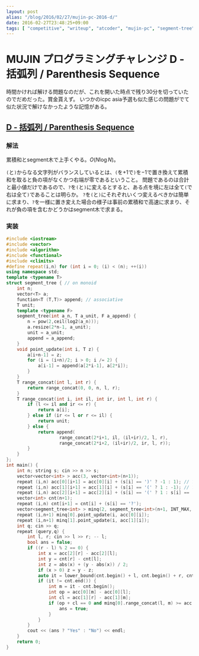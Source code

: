 ```yaml
---
layout: post
alias: "/blog/2016/02/27/mujin-pc-2016-d/"
date: 2016-02-27T23:48:25+09:00
tags: [ "competitive", "writeup", "atcoder", "mujin-pc", "segment-tree", "cumulative-sum", "range-minimum-query" ]
---
```


# MUJIN プログラミングチャレンジ  D - 括弧列 / Parenthesis Sequence

時間かければ解ける問題なのだが、これを開いた時点で残り30分を切っていたのでだめだった。賞金貰えず。
いつかのicpc asia予選も似た感じの問題がでて似た状況で解けなかったような記憶がある。

## [D - 括弧列 / Parenthesis Sequence](https://beta.atcoder.jp/contests/mujin-pc-2016/tasks/mujin_pc_2016_d)

### 解法

累積和とsegment木で上手くやる。$O(N \log N)$。

`(`と`)`からなる文字列がバランスしているとは、`(`を$+1$で`)`を$-1$で置き換えて累積和を取ると負の項がなくかつ右端が零であるということ。
問題であるのは合計と最小値だけであるので、`?`を`(`と`)`に変えるとすると、ある点を境に左は全て`(`で右は全て`)`であることは明らか。
`?`を`(`と`)`にそれぞれいくつ変えるべきかは簡単に求まり、`?`を一様に置き変えた場合の様子は事前の累積和で高速に求まり、それが負の項を含むかどうかはsegment木で求まる。

### 実装

``` c++
#include <iostream>
#include <vector>
#include <algorithm>
#include <functional>
#include <climits>
#define repeat(i,n) for (int i = 0; (i) < (n); ++(i))
using namespace std;
template <typename T>
struct segment_tree { // on monoid
    int n;
    vector<T> a;
    function<T (T,T)> append; // associative
    T unit;
    template <typename F>
    segment_tree(int a_n, T a_unit, F a_append) {
        n = pow(2,ceil(log2(a_n)));
        a.resize(2*n-1, a_unit);
        unit = a_unit;
        append = a_append;
    }
    void point_update(int i, T z) {
        a[i+n-1] = z;
        for (i = (i+n)/2; i > 0; i /= 2) {
            a[i-1] = append(a[2*i-1], a[2*i]);
        }
    }
    T range_concat(int l, int r) {
        return range_concat(0, 0, n, l, r);
    }
    T range_concat(int i, int il, int ir, int l, int r) {
        if (l <= il and ir <= r) {
            return a[i];
        } else if (ir <= l or r <= il) {
            return unit;
        } else {
            return append(
                    range_concat(2*i+1, il, (il+ir)/2, l, r),
                    range_concat(2*i+2, (il+ir)/2, ir, l, r));
        }
    }
};
int main() {
    int n; string s; cin >> n >> s;
    vector<vector<int> > acc(3, vector<int>(n+1));
    repeat (i,n) acc[0][i+1] = acc[0][i] + (s[i] == ')' ? -1 : 1); // ? -> (
    repeat (i,n) acc[1][i+1] = acc[1][i] + (s[i] == '(' ? 1 : -1); // ? -> )
    repeat (i,n) acc[2][i+1] = acc[2][i] + (s[i] == '(' ? 1 : s[i] == ')' ? -1 : 0); // ? -> ""
    vector<int> cnt(n+1);
    repeat (i,n) cnt[i+1] = cnt[i] + (s[i] == '?');
    vector<segment_tree<int> > minq(2, segment_tree<int>(n+1, INT_MAX, [&](int a, int b) { return min(a,b); }));
    repeat (i,n+1) minq[0].point_update(i, acc[0][i]);
    repeat (i,n+1) minq[1].point_update(i, acc[1][i]);
    int q; cin >> q;
    repeat (query,q) {
        int l, r; cin >> l >> r; -- l;
        bool ans = false;
        if ((r - l) % 2 == 0) {
            int x = acc[2][r] - acc[2][l];
            int y = cnt[r] - cnt[l];
            int z = abs(x) + (y - abs(x)) / 2;
            if (x > 0) z = y - z;
            auto it = lower_bound(cnt.begin() + l, cnt.begin() + r, cnt[l] + z);
            if (it != cnt.end()) {
                int m = it - cnt.begin();
                int op = acc[0][m] - acc[0][l];
                int cl = acc[1][r] - acc[1][m];
                if (op + cl == 0 and minq[0].range_concat(l, m) >= acc[0][l] and minq[1].range_concat(m, r) >= acc[1][r]) {
                    ans = true;
                }
            }
        }
        cout << (ans ? "Yes" : "No") << endl;
    }
    return 0;
}
```
